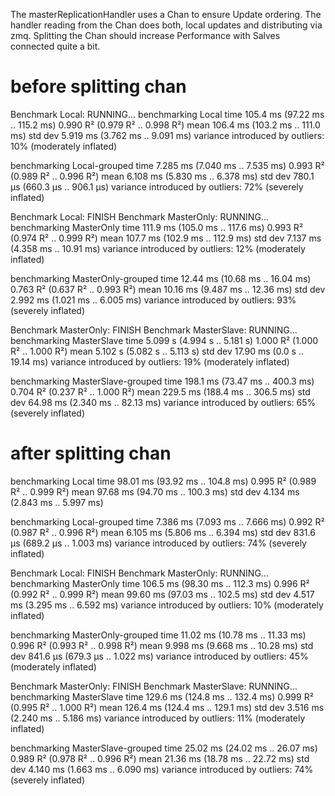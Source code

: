 The masterReplicationHandler uses a Chan to ensure Update ordering. The handler
reading from the Chan does both, local updates and distributing via zmq.
Splitting the Chan should increase Performance with Salves connected quite a bit.

# before splitting chan

Benchmark Local: RUNNING...
benchmarking Local
time                 105.4 ms   (97.22 ms .. 115.2 ms)
                     0.990 R²   (0.979 R² .. 0.998 R²)
mean                 106.4 ms   (103.2 ms .. 111.0 ms)
std dev              5.919 ms   (3.762 ms .. 9.091 ms)
variance introduced by outliers: 10% (moderately inflated)

benchmarking Local-grouped
time                 7.285 ms   (7.040 ms .. 7.535 ms)
                     0.993 R²   (0.989 R² .. 0.996 R²)
mean                 6.108 ms   (5.830 ms .. 6.378 ms)
std dev              780.1 μs   (660.3 μs .. 906.1 μs)
variance introduced by outliers: 72% (severely inflated)

Benchmark Local: FINISH
Benchmark MasterOnly: RUNNING...
benchmarking MasterOnly
time                 111.9 ms   (105.0 ms .. 117.6 ms)
                     0.993 R²   (0.974 R² .. 0.999 R²)
mean                 107.7 ms   (102.9 ms .. 112.9 ms)
std dev              7.137 ms   (4.358 ms .. 10.91 ms)
variance introduced by outliers: 12% (moderately inflated)

benchmarking MasterOnly-grouped
time                 12.44 ms   (10.68 ms .. 16.04 ms)
                     0.763 R²   (0.637 R² .. 0.993 R²)
mean                 10.16 ms   (9.487 ms .. 12.36 ms)
std dev              2.992 ms   (1.021 ms .. 6.005 ms)
variance introduced by outliers: 93% (severely inflated)

Benchmark MasterOnly: FINISH
Benchmark MasterSlave: RUNNING...
benchmarking MasterSlave
time                 5.099 s    (4.994 s .. 5.181 s)
                     1.000 R²   (1.000 R² .. 1.000 R²)
mean                 5.102 s    (5.082 s .. 5.113 s)
std dev              17.90 ms   (0.0 s .. 19.14 ms)
variance introduced by outliers: 19% (moderately inflated)

benchmarking MasterSlave-grouped
time                 198.1 ms   (73.47 ms .. 400.3 ms)
                     0.704 R²   (0.237 R² .. 1.000 R²)
mean                 229.5 ms   (188.4 ms .. 306.5 ms)
std dev              64.98 ms   (2.340 ms .. 82.13 ms)
variance introduced by outliers: 65% (severely inflated)

# after splitting chan

benchmarking Local
time                 98.01 ms   (93.92 ms .. 104.8 ms)
                     0.995 R²   (0.989 R² .. 0.999 R²)
mean                 97.68 ms   (94.70 ms .. 100.3 ms)
std dev              4.134 ms   (2.843 ms .. 5.997 ms)

benchmarking Local-grouped
time                 7.386 ms   (7.093 ms .. 7.666 ms)
                     0.992 R²   (0.987 R² .. 0.996 R²)
mean                 6.105 ms   (5.806 ms .. 6.394 ms)
std dev              831.6 μs   (689.2 μs .. 1.003 ms)
variance introduced by outliers: 74% (severely inflated)

Benchmark Local: FINISH
Benchmark MasterOnly: RUNNING...
benchmarking MasterOnly
time                 106.5 ms   (98.30 ms .. 112.3 ms)
                     0.996 R²   (0.992 R² .. 0.999 R²)
mean                 99.60 ms   (97.03 ms .. 102.5 ms)
std dev              4.517 ms   (3.295 ms .. 6.592 ms)
variance introduced by outliers: 10% (moderately inflated)

benchmarking MasterOnly-grouped
time                 11.02 ms   (10.78 ms .. 11.33 ms)
                     0.996 R²   (0.993 R² .. 0.998 R²)
mean                 9.998 ms   (9.668 ms .. 10.28 ms)
std dev              841.6 μs   (679.3 μs .. 1.022 ms)
variance introduced by outliers: 45% (moderately inflated)

Benchmark MasterOnly: FINISH
Benchmark MasterSlave: RUNNING...
benchmarking MasterSlave
time                 129.6 ms   (124.8 ms .. 132.4 ms)
                     0.999 R²   (0.995 R² .. 1.000 R²)
mean                 126.4 ms   (124.4 ms .. 129.1 ms)
std dev              3.516 ms   (2.240 ms .. 5.186 ms)
variance introduced by outliers: 11% (moderately inflated)

benchmarking MasterSlave-grouped
time                 25.02 ms   (24.02 ms .. 26.07 ms)
                     0.989 R²   (0.978 R² .. 0.996 R²)
mean                 21.36 ms   (18.78 ms .. 22.72 ms)
std dev              4.140 ms   (1.663 ms .. 6.090 ms)
variance introduced by outliers: 74% (severely inflated)


